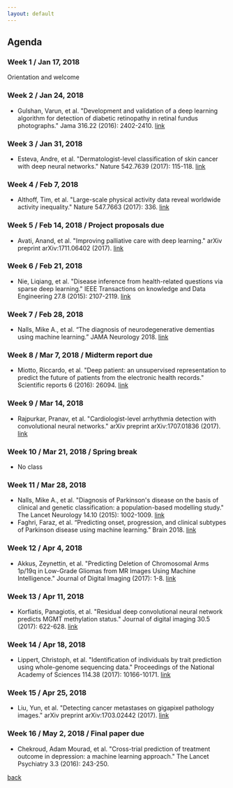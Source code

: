 ```yaml
---
layout: default
---
```


## Agenda

### Week 1 / Jan 17, 2018
Orientation and welcome 

### Week 2 / Jan 24, 2018
* Gulshan, Varun, et al. "Development and validation of a deep learning algorithm for detection of diabetic retinopathy in retinal fundus photographs." Jama 316.22 (2016): 2402-2410. [link](https://jamanetwork.com/journals/jama/fullarticle/2588763)

### Week 3 / Jan 31, 2018
* Esteva, Andre, et al. "Dermatologist-level classification of skin cancer with deep neural networks." Nature 542.7639 (2017): 115-118. [link](http://www.nature.com/nature/journal/v542/n7639/full/nature21056.html)

### Week 4 / Feb 7, 2018
* Althoff, Tim, et al. "Large-scale physical activity data reveal worldwide activity inequality." Nature 547.7663 (2017): 336. [link](https://www.nature.com/articles/nature23018)

### Week 5 / Feb 14, 2018 / Project proposals due
* Avati, Anand, et al. "Improving palliative care with deep learning." arXiv preprint arXiv:1711.06402 (2017). [link](https://arxiv.org/pdf/1711.06402.pdf)

### Week 6 / Feb 21, 2018
* Nie, Liqiang, et al. "Disease inference from health-related questions via sparse deep learning." IEEE Transactions on knowledge and Data Engineering 27.8 (2015): 2107-2119. [link](http://ieeexplore.ieee.org/abstract/document/7029673/)

### Week 7 / Feb 28, 2018
* Nalls, Mike A., et al. “The diagnosis of neurodegenerative dementias using machine learning.” JAMA Neurology 2018. [link](https://drive.google.com/drive/folders/1bsBMmM0zxISm6qjr1G9JQdUffYcSozbR?usp=sharing)

### Week 8 / Mar 7, 2018 / Midterm report due
* Miotto, Riccardo, et al. "Deep patient: an unsupervised representation to predict the future of patients from the electronic health records." Scientific reports 6 (2016): 26094. [link](https://www.nature.com/articles/srep26094)

### Week 9 / Mar 14, 2018
* Rajpurkar, Pranav, et al. "Cardiologist-level arrhythmia detection with convolutional neural networks." arXiv preprint arXiv:1707.01836 (2017). [link](http://mental.jmir.org/2017/2/e19/?utm_source=TrendMD&utm_medium=cpc&utm_campaign=JMIR_TrendMD_1)

### Week 10 / Mar 21, 2018 / Spring break
* No class

### Week 11 / Mar 28, 2018
* Nalls, Mike A., et al. "Diagnosis of Parkinson's disease on the basis of clinical and genetic classification: a population-based modelling study." The Lancet Neurology 14.10 (2015): 1002-1009. [link](http://www.thelancet.com/journals/laneur/article/PIIS1474-4422(15)00178-7/abstract)
* Faghri, Faraz, et al. “Predicting onset, progression, and clinical subtypes of Parkinson disease using machine learning.” Brain 2018. [link](https://drive.google.com/open?id=0Bxi2XLhUfVZ7cEhEdHBiSXVZMlk)

### Week 12 / Apr 4, 2018
* Akkus, Zeynettin, et al. "Predicting Deletion of Chromosomal Arms 1p/19q in Low-Grade Gliomas from MR Images Using Machine Intelligence." Journal of Digital Imaging (2017): 1-8. [link](https://link.springer.com/article/10.1007/s10278-017-9984-3)

### Week 13 / Apr 11, 2018
* Korfiatis, Panagiotis, et al. "Residual deep convolutional neural network predicts MGMT methylation status." Journal of digital imaging 30.5 (2017): 622-628. [link](https://link.springer.com/article/10.1007/s10278-017-0009-z)

### Week 14 / Apr 18, 2018
* Lippert, Christoph, et al. "Identification of individuals by trait prediction using whole-genome sequencing data." Proceedings of the National Academy of Sciences 114.38 (2017): 10166-10171. [link](http://www.pnas.org/content/114/38/10166.full)

### Week 15 / Apr 25, 2018 
* Liu, Yun, et al. "Detecting cancer metastases on gigapixel pathology images." arXiv preprint arXiv:1703.02442 (2017). [link](https://arxiv.org/pdf/1703.02442.pdf)

### Week 16 / May 2, 2018 / Final paper due 
* Chekroud, Adam Mourad, et al. "Cross-trial prediction of treatment outcome in depression: a machine learning approach." The Lancet Psychiatry 3.3 (2016): 243-250.


[back](./)
